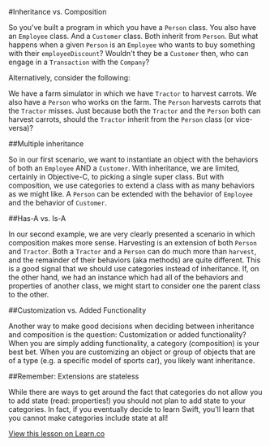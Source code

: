 #Inheritance vs. Composition

So you've built a program in which you have a `Person` class. You also have an `Employee` class. And a `Customer` class. Both inherit from `Person`. But what happens when a given `Person` is an `Employee` who wants to buy something with their `employeeDiscount`? Wouldn't they be a `Customer` then, who can engage in a `Transaction` with the `Company`?

Alternatively, consider the following:

We have a farm simulator in which we have `Tractor` to harvest carrots. We also have a `Person` who works on the farm. The `Person` harvests carrots that the `Tractor` misses. Just because both the `Tractor` and the `Person` both can harvest carrots, should the `Tractor` inherit from the `Person` class (or vice-versa)?

##Multiple inheritance

So in our first scenario, we want to instantiate an object with the behaviors of both an `Employee` AND a `Customer`. With inheritance, we are limited, certainly in Objective-C, to picking a single super class. But with composition, we use categories to extend a class with as many behaviors as we might like. A `Person` can be extended with the behavior of `Employee` and the behavior of `Customer`.

##Has-A vs. Is-A

In our second example, we are very clearly presented a scenario in which composition makes more sense. Harvesting is an extension of both `Person` and `Tractor`. Both a `Tractor` and a `Person` can do much more than `harvest`, and the remainder of their behaviors (aka methods) are quite different. This is a good signal that we should use categories instead of inheritance. If, on the other hand, we had an instance which had all of the behaviors and properties of another class, we might start to consider one the parent class to the other.

##Customization vs. Added Functionality

Another way to make good decisions when deciding between inheritance and composition is the question: Customization or added functionality? When you are simply adding functionality, a category (composition) is your best bet. When you are customizing an object or group of objects that are of a type (e.g. a specific model of sports car), you likely want inheritance.

##Remember: Extensions are stateless

While there are ways to get around the fact that categories do not allow you to add state (read: properties!) you should not plan to add state to your categories. In fact, if you eventually decide to learn Swift, you'll learn that you cannot make categories include state at all!


<a href='https://learn.co/lessons/ios-reading-inheritanceVsComposition' data-visibility='hidden'>View this lesson on Learn.co</a>
